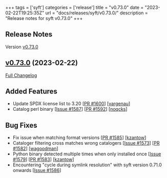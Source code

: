 +++
tags = ['syft']
categories = ['release']
title = "v0.73.0"
date = "2023-02-22T19:25:35Z"
url = "docs/releases/syft/v0.73.0/"
description = "Release notes for syft v0.73.0"
+++

## Release Notes

Version [v0.73.0](https://github.com/anchore/syft/releases/tag/v0.73.0)

## [v0.73.0](https://github.com/anchore/syft/tree/v0.73.0) (2023-02-22)

[Full Changelog](https://github.com/anchore/syft/compare/v0.72.0...v0.73.0)

## Added Features

- Update SPDX license list to 3.20 [[PR #1600](https://github.com/anchore/syft/pull/1600)] [[vargenau](https://github.com/vargenau)]
- Catalog perl binary [[Issue #1587](https://github.com/anchore/syft/issues/1587)] [[PR #1592](https://github.com/anchore/syft/pull/1592)] [[noqcks](https://github.com/noqcks)]

## Bug Fixes

- Fix issue when matching format versions [[PR #1585](https://github.com/anchore/syft/pull/1585)] [[kzantow](https://github.com/kzantow)]
- Cataloger filtering cross matches wrong catalogers [[Issue #1573](https://github.com/anchore/syft/issues/1573)] [[PR #1582](https://github.com/anchore/syft/pull/1582)] [[wagoodman](https://github.com/wagoodman)]
- Python binary detected multiple times when only installed once [[Issue #1579](https://github.com/anchore/syft/issues/1579)] [[PR #1583](https://github.com/anchore/syft/pull/1583)] [[kzantow](https://github.com/kzantow)]
- Encountering "cycle during symlink resolution" with syft version 0.71.0 onwards [[Issue #1586](https://github.com/anchore/syft/issues/1586)]

